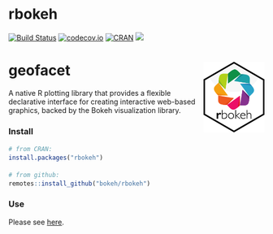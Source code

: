 # rbokeh

[![Build Status](https://travis-ci.org/bokeh/rbokeh.svg?branch=master)](https://travis-ci.org/bokeh/rbokeh)
[![codecov.io](https://codecov.io/github/hafen/rbokeh/coverage.svg?branch=master)](https://codecov.io/github/hafen/rbokeh?branch=master)
[![CRAN](http://www.r-pkg.org/badges/version/rbokeh)](https://cran.r-project.org/package=rbokeh)
[![](http://cranlogs.r-pkg.org/badges/rbokeh)](https://cran.r-project.org/package=rbokeh)

# geofacet <img src="man/figures/logo.png" align="right" alt="" width="120" />

A native R plotting library that provides a flexible declarative interface for creating interactive web-based graphics, backed by the Bokeh visualization library.

### Install

```r
# from CRAN:
install.packages("rbokeh")

# from github:
remotes::install_github("bokeh/rbokeh")
```

### Use

Please see [here](http://hafen.github.io/rbokeh/articles/rbokeh.html).
